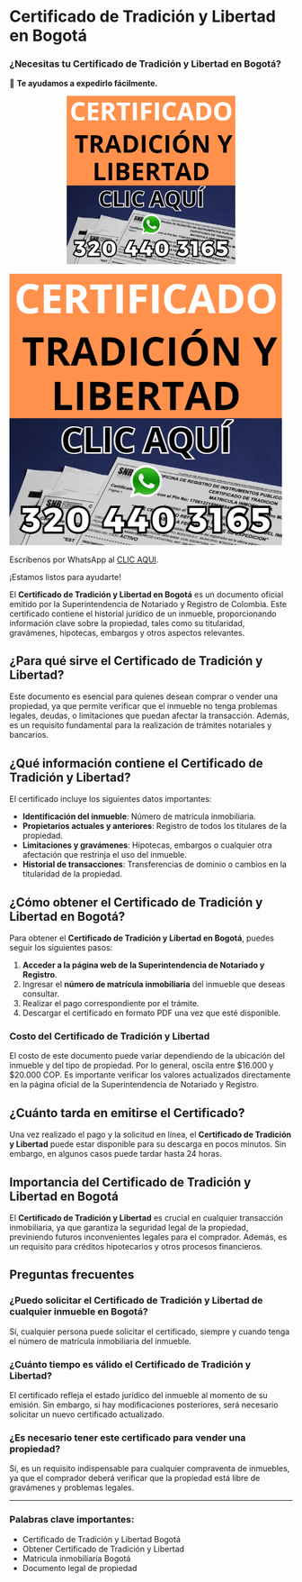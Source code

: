 # Certificado de Tradición y Libertad en Bogotá



### ¿Necesitas tu Certificado de Tradición y Libertad en Bogotá?

💬 **Te ayudamos a expedirlo fácilmente.**

<div style="text-align: center;">
  <a href="https://wa.me/573204403165?text=Github-Hola%20ayudame%20a%20expedir%20un%20certificado%20de%20tradicion%20y%20libertad">
    <img src="./tradicion-y-libertad-bogota.png" alt="Expedir Certificado de Tradición y Libertad" style="width: 300px;"/>
  </a>
</div>

[![Expedir Certificado de Tradición y Libertad](./tradicion-y-libertad-bogota.png)](https://wa.me/573204403165?text=Github-Hola%20ayudame%20a%20expedir%20un%20certificado%20de%20tradicion%20y%20libertad)


Escríbenos por WhatsApp al [CLIC AQUI](https://wa.me/573204403165?text=Github-Hola%20ayudame%20a%20expedir%20un%20certificado%20de%20tradicion%20y%20libertad).

¡Estamos listos para ayudarte!

El **Certificado de Tradición y Libertad en Bogotá** es un documento oficial emitido por la Superintendencia de Notariado y Registro de Colombia. Este certificado contiene el historial jurídico de un inmueble, proporcionando información clave sobre la propiedad, tales como su titularidad, gravámenes, hipotecas, embargos y otros aspectos relevantes.

## ¿Para qué sirve el Certificado de Tradición y Libertad?

Este documento es esencial para quienes desean comprar o vender una propiedad, ya que permite verificar que el inmueble no tenga problemas legales, deudas, o limitaciones que puedan afectar la transacción. Además, es un requisito fundamental para la realización de trámites notariales y bancarios.

## ¿Qué información contiene el Certificado de Tradición y Libertad?

El certificado incluye los siguientes datos importantes:

- **Identificación del inmueble**: Número de matrícula inmobiliaria.
- **Propietarios actuales y anteriores**: Registro de todos los titulares de la propiedad.
- **Limitaciones y gravámenes**: Hipotecas, embargos o cualquier otra afectación que restrinja el uso del inmueble.
- **Historial de transacciones**: Transferencias de dominio o cambios en la titularidad de la propiedad.
  
## ¿Cómo obtener el Certificado de Tradición y Libertad en Bogotá?

Para obtener el **Certificado de Tradición y Libertad en Bogotá**, puedes seguir los siguientes pasos:

1. **Acceder a la página web de la Superintendencia de Notariado y Registro**.
2. Ingresar el **número de matrícula inmobiliaria** del inmueble que deseas consultar.
3. Realizar el pago correspondiente por el trámite.
4. Descargar el certificado en formato PDF una vez que esté disponible.

### Costo del Certificado de Tradición y Libertad

El costo de este documento puede variar dependiendo de la ubicación del inmueble y del tipo de propiedad. Por lo general, oscila entre $16.000 y $20.000 COP. Es importante verificar los valores actualizados directamente en la página oficial de la Superintendencia de Notariado y Registro.

## ¿Cuánto tarda en emitirse el Certificado?

Una vez realizado el pago y la solicitud en línea, el **Certificado de Tradición y Libertad** puede estar disponible para su descarga en pocos minutos. Sin embargo, en algunos casos puede tardar hasta 24 horas.

## Importancia del Certificado de Tradición y Libertad en Bogotá

El **Certificado de Tradición y Libertad** es crucial en cualquier transacción inmobiliaria, ya que garantiza la seguridad legal de la propiedad, previniendo futuros inconvenientes legales para el comprador. Además, es un requisito para créditos hipotecarios y otros procesos financieros.

## Preguntas frecuentes

### ¿Puedo solicitar el Certificado de Tradición y Libertad de cualquier inmueble en Bogotá?
Sí, cualquier persona puede solicitar el certificado, siempre y cuando tenga el número de matrícula inmobiliaria del inmueble.

### ¿Cuánto tiempo es válido el Certificado de Tradición y Libertad?
El certificado refleja el estado jurídico del inmueble al momento de su emisión. Sin embargo, si hay modificaciones posteriores, será necesario solicitar un nuevo certificado actualizado.

### ¿Es necesario tener este certificado para vender una propiedad?
Sí, es un requisito indispensable para cualquier compraventa de inmuebles, ya que el comprador deberá verificar que la propiedad está libre de gravámenes y problemas legales.

---

### Palabras clave importantes:

- Certificado de Tradición y Libertad Bogotá
- Obtener Certificado de Tradición y Libertad
- Matricula inmobiliaria Bogotá
- Documento legal de propiedad

